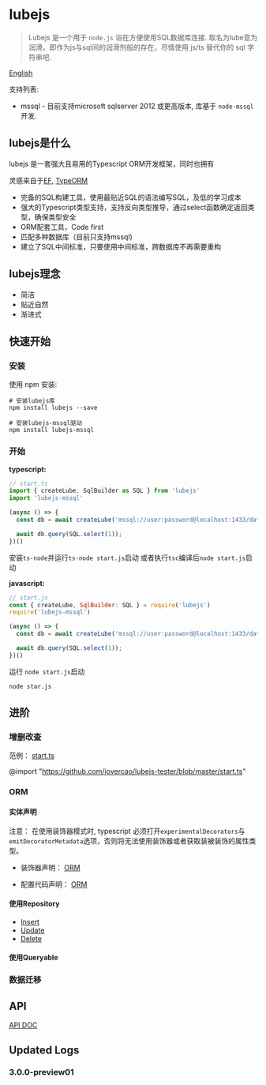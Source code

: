 # lubejs

> Lubejs 是一个用于 `node.js` 诣在方便使用SQL数据库连接.
> 取名为lube意为润滑，即作为js与sql间的润滑剂般的存在，尽情使用 js/ts 替代你的 sql 字符串吧.

[English](./README.md)

支持列表:

- mssql - 目前支持microsoft sqlserver 2012 或更高版本, 库基于 `node-mssql`开发.

## lubejs是什么

lubejs 是一套强大且易用的Typescript ORM开发框架，同时也拥有

灵感来自于[EF](https://github.com/dotnet/efcore), [TypeORM](https://github.com/typeorm/typeorm)

- 完备的SQL构建工具，使用最贴近SQL的语法编写SQL，及低的学习成本
- 强大的Typescript类型支持，支持反向类型推导，通过select函数确定返回类型，确保类型安全
- ORM配套工具，Code first
- 匹配多种数据库（目前只支持mssql)
- 建立了SQL中间标准，只要使用中间标准，跨数据库不再需要重构

## lubejs理念

- 简洁
- 贴近自然
- 渐进式

## 快速开始

### 安装

使用 npm 安装:

```shell
# 安装lubejs库
npm install lubejs --save

# 安装lubejs-mssql驱动
npm install lubejs-mssql
```

### 开始

**typescript:**

```ts
// start.ts
import { createLube, SqlBuilder as SQL } from 'lubejs'
import 'lubejs-mssql'

(async () => {
  const db = await createLube('mssql://user:password@localhost:1433/database');

  await db.query(SQL.select(1));
})()

```

安装`ts-node`并运行`ts-node start.js`启动
或者执行`tsc`编译后`node start.js`启动

**javascript:**

```js
// start.js
const { createLube, SqlBuilder: SQL } = require('lubejs')
require('lubejs-mssql')

(async () => {
  const db = await createLube('mssql://user:password@localhost:1433/database');

  await db.query(SQL.select(1));
})()

```

运行 `node start.js`启动

```base
node star.js

```

## 进阶

### 增删改查

范例： [start.ts](https://github.com/jovercao/lubejs-tester/blob/master/start.ts)

@import "https://github.com/jovercao/lubejs-tester/blob/master/start.ts"

### ORM

#### 实体声明

注意： 在使用装饰器模式时, typescript 必须打开`experimentalDecorators`与`emitDecoratorMetadata`选项，否则将无法使用装饰器或者获取装被装饰的属性类型。

- 装饰器声明： [ORM](https://github.com/jovercao/lubejs-tester/blob/master/orm-decorator/index.ts)

- 配置代码声明： [ORM](https://github.com/jovercao/lubejs-tester/blob/master/orm-configure.ts)

#### 使用Repository

- [Insert](https://github.com/jovercao/lubejs-tester/blob/master/tests/repository/insert.test.ts)
- [Update](https://github.com/jovercao/lubejs-tester/blob/master/tests/repository/update.test.ts)
- [Delete](https://github.com/jovercao/lubejs-tester/blob/master/tests/repository/delete.test.ts)

#### 使用Queryable


### 数据迁移


## API

[API DOC](./doc/globals.md)

## Updated Logs

### 3.0.0-preview01

